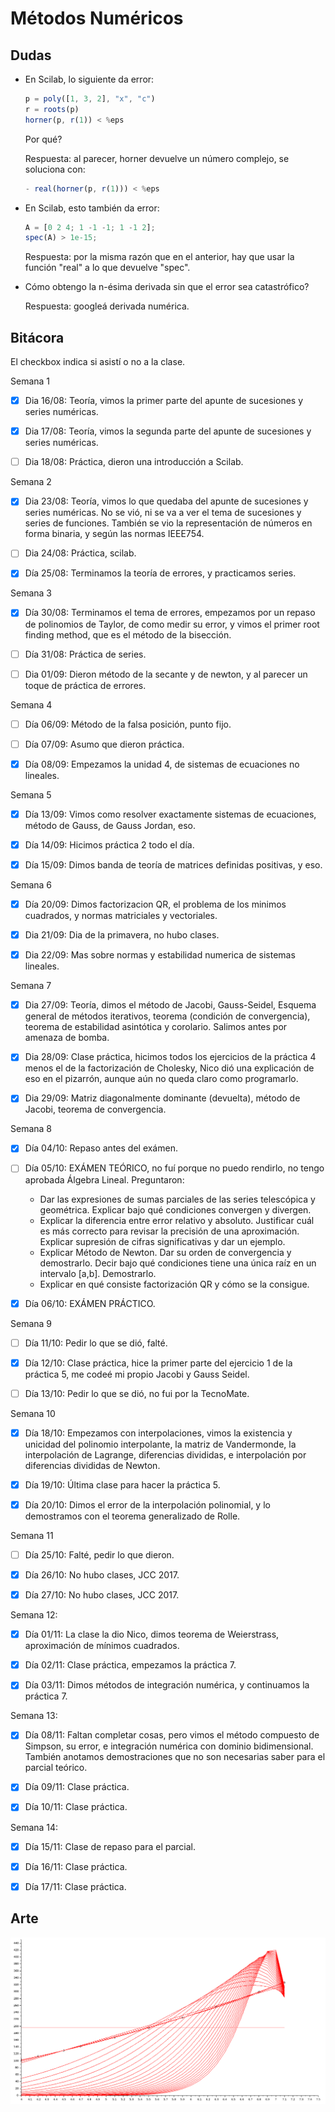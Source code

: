 # Métodos Numéricos

## Dudas

- En Scilab, lo siguiente da error:

  ```javascript
  p = poly([1, 3, 2], "x", "c")
  r = roots(p)
  horner(p, r(1)) < %eps
  ```

  Por qué?

  Respuesta: al parecer, horner devuelve un número complejo, se soluciona con:

  ```javascript
  - real(horner(p, r(1))) < %eps
  ```

- En Scilab, esto también da error:

  ```javascript
  A = [0 2 4; 1 -1 -1; 1 -1 2];
  spec(A) > 1e-15;
  ```

  Respuesta: por la misma razón que en el anterior, hay que usar la función "real" a lo que devuelve "spec".

- Cómo obtengo la n-ésima derivada sin que el error sea catastrófico?

  Respuesta: googleá derivada numérica.

## Bitácora

El checkbox indica si asistí o no a la clase.

Semana 1

- [x] Dia 16/08: Teoría, vimos la primer parte del apunte de sucesiones y series numéricas.

- [x] Dia 17/08: Teoría, vimos la segunda parte del apunte de sucesiones y series numéricas.

- [ ] Dia 18/08: Práctica, dieron una introducción a Scilab.

Semana 2

- [x] Dia 23/08: Teoría, vimos lo que quedaba del apunte de sucesiones y series numéricas. No se vió, ni se va a ver el tema de sucesiones y series de funciones. También se vio la representación de números en forma binaria, y según las normas IEEE754.

- [ ] Dia 24/08: Práctica, scilab.

- [x] Día 25/08: Terminamos la teoría de errores, y practicamos series.

Semana 3

- [x] Día 30/08: Terminamos el tema de errores, empezamos por un repaso de polinomios de Taylor, de como medir su error, y vimos el primer root finding method, que es el método de la bisección.

- [ ] Día 31/08: Práctica de series.

- [ ] Dia 01/09: Dieron método de la secante y de
  newton, y al parecer un toque de práctica de
  errores.

Semana 4

- [ ] Día 06/09: Método de la falsa posición, punto fijo.

- [ ] Día 07/09: Asumo que dieron práctica.

- [x] Día 08/09: Empezamos la unidad 4, de sistemas de ecuaciones no lineales.

Semana 5

- [x] Día 13/09: Vimos como resolver exactamente sistemas de ecuaciones, método
  de Gauss, de Gauss Jordan, eso.

- [x] Día 14/09: Hicimos práctica 2 todo el día.

- [x] Día 15/09: Dimos banda de teoría de matrices definidas positivas, y eso.

Semana 6

- [x] Día 20/09: Dimos factorizacion QR, el problema de los minimos cuadrados,
  y normas matriciales y vectoriales.

- [x] Dia 21/09: Dia de la primavera, no hubo clases.

- [x] Dia 22/09: Mas sobre normas y estabilidad numerica de sistemas lineales.

Semana 7

- [x] Dia 27/09: Teoría, dimos el método de Jacobi, Gauss-Seidel, Esquema general de métodos iterativos, teorema (condición de convergencia), teorema de estabilidad asintótica y corolario. Salimos
  antes por amenaza de bomba.

- [x] Dia 28/09: Clase práctica, hicimos todos los ejercicios de la práctica 4 menos el de la factorización de Cholesky, Nico dió una explicación de eso en el pizarrón, aunque aún no queda claro como programarlo.

- [x] Dia 29/09: Matriz diagonalmente dominante (devuelta), método de Jacobi,  teorema de convergencia.

Semana 8

- [x] Día 04/10: Repaso antes del exámen.

- [ ] Día 05/10: EXÁMEN TEÓRICO, no fuí porque no puedo rendirlo, no tengo aprobada Álgebra Lineal. Preguntaron:

    - Dar las expresiones de sumas parciales de las series telescópica y geométrica. Explicar bajo qué condiciones convergen y divergen.
    - Explicar la diferencia entre error relativo y absoluto. Justificar cuál es más correcto para revisar la precisión de una aproximación. Explicar supresión de cifras significativas y dar un ejemplo.
    - Explicar Método de Newton. Dar su orden de convergencia y demostrarlo. Decir bajo qué condiciones tiene una única raíz en un intervalo [a,b]. Demostrarlo.
    - Explicar en qué consiste factorización QR y cómo se la consigue.

- [x] Día 06/10: EXÁMEN PRÁCTICO.

Semana 9

- [ ] Día 11/10: Pedir lo que se dió, falté.

- [X] Día 12/10: Clase práctica, hice la primer parte del ejercicio 1 de la práctica 5, me codeé mi propio Jacobi y Gauss Seidel.

- [ ] Día 13/10: Pedir lo que se dió, no fui por la TecnoMate.

Semana 10

- [x] Día 18/10: Empezamos con interpolaciones, vimos la existencia y unicidad del polinomio interpolante, la matriz de Vandermonde, la interpolación de Lagrange, diferencias divididas, e interpolación por diferencias divididas de Newton.

- [x] Día 19/10: Última clase para hacer la práctica 5.

- [x] Día 20/10: Dimos el error de la interpolación polinomial, y lo demostramos con el teorema generalizado de Rolle.

Semana 11

- [ ] Día 25/10: Falté, pedir lo que dieron.

- [x] Día 26/10: No hubo clases, JCC 2017.

- [x] Día 27/10: No hubo clases, JCC 2017.

Semana 12:

- [x] Día 01/11: La clase la dio Nico, dimos teorema de Weierstrass, aproximación de mínimos cuadrados.

- [x] Día 02/11: Clase práctica, empezamos la práctica 7.

- [x] Día 03/11: Dimos métodos de integración numérica, y continuamos la práctica 7.

Semana 13:

- [x] Día 08/11: Faltan completar cosas, pero vimos el método compuesto de Simpson, su error, e integración numérica con dominio bidimensional. También anotamos demostraciones que no son necesarias saber para el parcial teórico.

- [x] Día 09/11: Clase práctica.

- [x] Día 10/11: Clase práctica.

Semana 14:

- [x] Día 15/11: Clase de repaso para el parcial.

- [x] Día 16/11: Clase práctica.

- [x] Día 17/11: Clase práctica.

## Arte

![Esto es arte!](arte.png)
